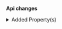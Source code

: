 **Api changes**

<details>
<summary>Added Property(s)</summary>

- added property `shippingMode` to type `MyCartDraft`
</details>

